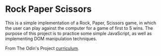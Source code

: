 # Rock Paper Scissors

This is a simple implementation of a Rock, Paper, Scissors game, in which the user can play against the computer for a game of first to 5 wins. The purpose of this project is to practice some simple JavaScript, as well as implementing DOM manipulation techniques.

From The Odin's Project <a href="https://www.theodinproject.com/courses/web-development-101/lessons/rock-paper-scissors">curriculum</a>.